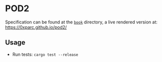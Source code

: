 # POD2

Specification can be found at the [`book`](https://github.com/0xPARC/pod2/tree/main/book) directory, a live rendered version at: https://0xparc.github.io/pod2/

## Usage
- Run tests: `cargo test --release`
